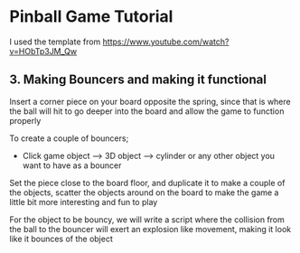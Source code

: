 # Pinball Game Tutorial

I used the template from https://www.youtube.com/watch?v=HObTp3JM_Qw

## 3. Making Bouncers and making it functional

Insert a corner piece on your board opposite the spring, since that is where the ball will hit to go deeper into the board and allow the game to function properly

To create a couple of bouncers;
- Click game object --> 3D object --> cylinder or any other object you want to have as a bouncer

Set the piece close to the board floor, and duplicate it to make a couple of the objects, scatter the objects around on the board to make the game a little bit more interesting and fun to play

For the object to be bouncy, we will write a script where the collision from the ball to the bouncer will exert an explosion like movement, making it look like it bounces of the object

